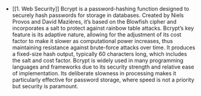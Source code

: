 - [[1. Web Security]]
Bcrypt is a password-hashing function designed to securely hash passwords for storage in databases. Created by Niels Provos and David Mazières, it’s based on the Blowfish cipher and incorporates a salt to protect against rainbow table attacks. Bcrypt’s key feature is its adaptive nature, allowing for the adjustment of its cost factor to make it slower as computational power increases, thus maintaining resistance against brute-force attacks over time. It produces a fixed-size hash output, typically 60 characters long, which includes the salt and cost factor. Bcrypt is widely used in many programming languages and frameworks due to its security strength and relative ease of implementation. Its deliberate slowness in processing makes it particularly effective for password storage, where speed is not a priority but security is paramount.